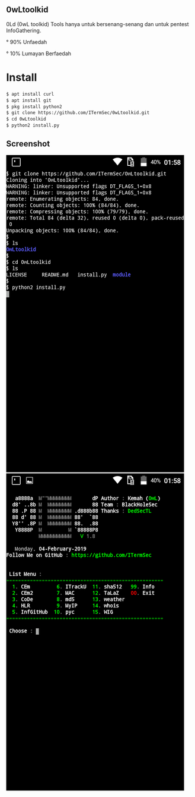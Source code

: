 ## 0wLtoolkid
0Ld (0wL toolkid) Tools hanya untuk bersenang-senang dan untuk pentest InfoGathering. 

° 90% Unfaedah

° 10% Lumayan Berfaedah
# Install
```bash
$ apt install curl
$ apt install git
$ pkg install python2
$ git clone https://github.com/ITermSec/0wLtoolkid.git
$ cd 0wLtoolkid
$ python2 install.py
```
## Screenshot
<img src="0Ld1.jpg"/>
<img src="0Ld2.jpg"/>
